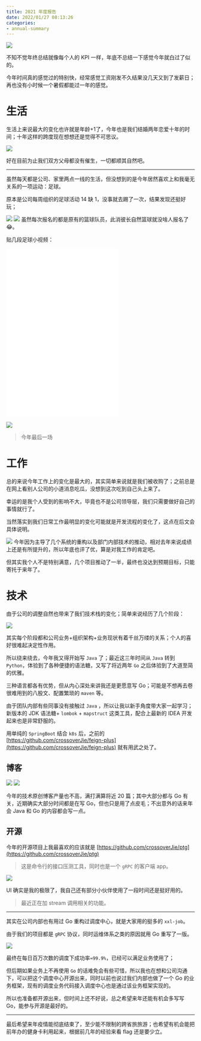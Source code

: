 ```yaml
---
title: 2021 年度报告
date: 2022/01/27 08:13:26 
categories: 
- annual-summary
---
```


![](https://tva1.sinaimg.cn/large/008i3skNly1gyp5pqgg6xj30rs0rsabl.jpg)

不知不觉年终总结就像每个人的 KPI 一样，年底不总结一下感觉今年就白过了似的。

今年时间真的感觉过的特别快，经常感觉工资刚发不久结果没几天又到了发薪日；再也没有小时候一个暑假都能过一年的感觉。

<!--more-->

# 生活

生活上来说最大的变化也许就是年龄+1了，今年也是我们结婚两年恋爱十年的时间；十年这样的跨度现在想想还是觉得不可思议。

![](https://tva1.sinaimg.cn/large/008i3skNly1gyp6g0rml3j30w20u0tct.jpg)

好在目前为止我们双方父母都没有催生，一切都顺其自然吧。

---

虽然每天都是公司、家里两点一线的生活，但没想到的是今年居然喜欢上和我毫无关系的一项运动：足球。

原本是公司每周组织的足球活动 14 缺 1，没事就去踢了一次，结果发现还挺好玩；

![](https://tva1.sinaimg.cn/large/008i3skNly1gyp6qpormfj30rh1c3gpf.jpg)
![](https://tva1.sinaimg.cn/large/008i3skNly1gyp6y37k62j30rm1jzgp2.jpg)
虽然每次报名的都是原有的篮球队员，此消彼长自然篮球就没啥人报名了😂。

贴几段足球小视频：
<iframe src="//player.bilibili.com/player.html?aid=676954694&bvid=BV1xU4y1T7xT&cid=450061966&page=1" scrolling="no" border="0" frameborder="no" framespacing="0" allowfullscreen="true"> </iframe>

<iframe src="//player.bilibili.com/player.html?aid=975700568&bvid=BV1t44y147oD&cid=414155189&page=1" scrolling="no" border="0" frameborder="no" framespacing="0" allowfullscreen="true"> </iframe>

<iframe src="//player.bilibili.com/player.html?aid=720492584&bvid=BV1LQ4y1r7rT&cid=405983161&page=1" scrolling="no" border="0" frameborder="no" framespacing="0" allowfullscreen="true"> </iframe>

![](https://tva1.sinaimg.cn/large/008i3skNly1gytw2pp3zmj30xi0k80yd.jpg)
> 今年最后一场

# 工作

总的来说今年工作上的变化是最大的，其实简单来说就是我们被收购了；之前总是在网上看别人公司的小道消息吃瓜，没想到这次吃到自己头上来了。

幸运的是我个人受到的影响不大，毕竟也不是公司领导层，我们只需要做好自己的事情就行了。

当然落实到我们日常工作最明显的变化可能就是开发流程的变化了，这点在后文会具体说明。

![](https://tva1.sinaimg.cn/large/008i3skNly1gyp7e4ycvcj30ry17gteg.jpg)
今年因为主导了几个系统的重构以及部门内部技术的推动，相对去年来说成绩上还是有所提升的，所以年底也评了优，算是对我工作的肯定吧。

但其实我个人不是特别满意，几个项目推动了一半，最终也没达到预期目标，只能寄托于来年了。


# 技术

由于公司的调整自然也带来了我们技术栈的变化；简单来说经历了几个阶段：

![](https://tva1.sinaimg.cn/large/008i3skNly1gytwmggtycj31zs0aw3zv.jpg)

其实每个阶段都和公司业务+组织架构+业务现状有着千丝万缕的关系；个人的喜好很难起决定性作用。

所以绕来绕去，今年我又得开始写 `Java` 了；最近这三年时间从 `Java` 转到 `Python`，体验到了各种便捷的语法糖，又写了将近两年 `Go` 之后体验到了大道至简的优雅。

三种语言都各有优势，但从内心深处来讲我还是更愿意写 Go；可能是不想再去卷很难用到的八股文、配置繁琐的 `maven` 等。

由于团队内部有些同事没有接触过 `Java` ，所以让我以新手角度带大家一起学习；新版本的 JDK 语法糖+ `lombok` + `mapstruct` 这类工具，配合上最新的 IDEA 开发起来也是非常舒服的。

用单纯的 `SpringBoot` 结合 `k8s` 后，之前的 [https://github.com/crossoverJie/feign-plus](https://github.com/crossoverJie/feign-plus) 就有用武之处了。

## 博客
![](https://tva1.sinaimg.cn/large/008i3skNly1gytvfwavtlj30s80r2dhm.jpg)
![](https://tva1.sinaimg.cn/large/008i3skNly1gytvggk9fhj30p00tuwgf.jpg)

今年的技术原创博客产量也不高，满打满算将近 20 篇；其中大部分都与 Go 有关，近期确实大部分时间都是在写 Go，但也只是用了点皮毛；不出意外的话来年会 Java 和 Go 的内容都会写一点。

## 开源

今年的开源项目上我最喜欢的应该就是 [https://github.com/crossoverJie/ptg](https://github.com/crossoverJie/ptg)

> 这是命令行的接口压测工具，同时也是一个 `gRPC` 的客户端 app。

![](https://i.loli.net/2021/11/29/GnPF5UESwNrojOl.gif)

UI 确实是我的极限了，我自己还有部分小伙伴使用了一段时间还是挺好用的。

> 最近正在加 stream 调用相关的功能。

---
其实在公司内部也有用过 Go 重构过调度中心，就是大家用的挺多的 `xxl-job`。

由于我们的项目都是 `gRPC` 协议，同时运维体系之类的原因就用 Go 重写了一版。

![](https://tva1.sinaimg.cn/large/008i3skNly1gytvu57juej30u00xoq5i.jpg)

最终在每日百万次数的调度下成功率`≈99.9%`，已经可以满足业务使用了；

但后期如果业务上不再使用 `Go` 的话难免会有些可惜，所以我也在想和公司沟通下，可以把这个调度中心开源出来，同时以前也说过我们内部也做了一个 Go 的业务框架，现有的调度业务代码接入调度中心也是通过该业务框架实现的。

所以也准备都开源出来，但时间上还不好说，总之希望来年还能有机会多写写  Go，能参与开源是最好的。

---

最后希望来年疫情能彻底结束了，至少能不限制的跨省旅旅游；也希望有机会能把前年办的健身卡利用起来，根据前几年的经验来看 flag 还是要少立。

